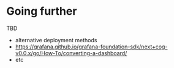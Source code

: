 # Going further

TBD

* alternative deployment methods
* https://grafana.github.io/grafana-foundation-sdk/next+cog-v0.0.x/go/How-To/converting-a-dashboard/
* etc
